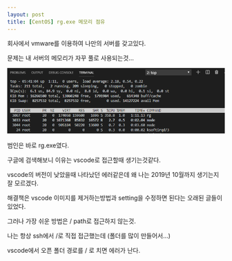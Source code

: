```yaml
---
layout: post
title: [CentOS] rg.exe 메모리 점유
---
```


회사에서 vmware를 이용하여 나만의 서버를 갖고있다.

문제는 내 서버의 메모리가 자꾸 풀로 사용되는것...


![rg](/img/rg.PNG)


범인은 바로 rg.exe였다.

구글에 검색해보니 이유는 vscode로 접근할때 생기는것같다.

vscode의 버전이 낮았을때 나타났던 에러같은데 왜 나는 2019년 10월까지 생기는지 잘 모르겠다.

해결책은 vscode 이미지를 제거하는방법과 setting을 수정하면 된다는 오래된 글들이 있었다. 

그러나 가장 쉬운 방법은 / path로 접근하지 않는것.

나는 항상 ssh에서 /로 직접 접근했는데 (폴더를 많이 만들어서...)

vscode에서 오픈 폴더 경로를 / 로 치면 에러가 난다.